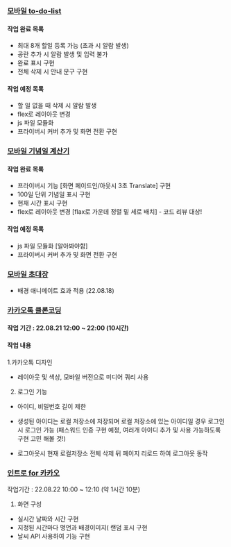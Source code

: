 ### [모바일 to-do-list](https://doitkim.github.io/Function_Library/TodoList/todolist_main.html)

#### 작업 완료 목록

- 최대 8개 할일 등록 가능 (초과 시 알람 발생)
- 공란 추가 시 알람 발생 및 입력 불가
- 완료 표시 구현
- 전체 삭제 시 안내 문구 구현

#### 작업 예정 목록

- 할 일 없을 때 삭제 시 알람 발생
- flex로 레이아웃 변경
- js 파일 모듈화
- 프라이버시 커버 추가 및 화면 전환 구현

### [모바일 기념일 계산기](https://doitkim.github.io/Function_Library/DDay_Calculator/main.html)

#### 작업 완료 목록

- 프라이버시 기능 [화면 페이드인/아웃시 3초 Translate] 구현
- 100일 단위 기념일 표시 구현
- 현재 시간 표시 구현
- flex로 레이아웃 변경 [flax로 가운데 정렬 밑 세로 배치] - 코드 리뷰 대상!

#### 작업 예정 목록

- js 파일 모듈화 [알아봐야함]
- 프라이버시 커버 추가 및 화면 전환 구현

### [모바일 초대장](https://doitkim.github.io/Function_Library/invitePost/intro.html)

- 배경 애니메이트 효과 적용 (22.08.18)

### [카카오톡 클론코딩](https://doitkim.github.io/Function_Library/kakaoTralkCloneCoding/Login.html?)

#### 작업 기간 : 22.08.21 12:00 ~ 22:00 (10시간)

#### 작업 내용

1.카카오톡 디자인
  
  - 레이아웃 및 색상, 모바일 버전으로 미디어 쿼리 사용

2. 로그인 기능
  
  - 아이디, 비밀번호 길이 제한
  
  - 생성된 아이디는 로컬 저장소에 저장되며 로컬 저장소에 있는 아이디일 경우 로그인 시 로그인 가능 
    (패스워드 인증 구현 예정, 여러개 아이디 추가 및 사용 가능하도록 구현 고민 해볼 것!)
  
  - 로그아웃시 현재 로컬저장소 전체 삭제 뒤 페이지 리로드 하여 로그아웃 동작
  
### [인트로 for 카카오](https://doitkim.github.io/Function_Library/IntroForKakaoClone/intro.html)
작업기간 : 22.08.22 10:00 ~ 12:10 (약 1시간 10분)
1. 화면 구성
- 실시간 날짜와 시간 구현
- 지정된 시간마다 명언과 배경이미지( 랜덤 표시 구현
- 날씨 API 사용하여 기능 구현

